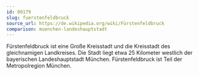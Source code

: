 ```yaml
---
id: 09179
slug: fuerstenfeldbruck
source_url: https://de.wikipedia.org/wiki/Fürstenfeldbruck
comparison: muenchen-landeshauptstadt
---
```


Fürstenfeldbruck ist eine Große Kreisstadt und die Kreisstadt des gleichnamigen Landkreises. Die Stadt liegt etwa 25 Kilometer westlich der bayerischen Landeshauptstadt München. Fürstenfeldbruck ist Teil der Metropolregion München.
